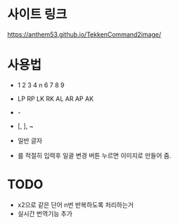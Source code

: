 # 사이트 링크 
https://anthem53.github.io/TekkenCommand2image/

# 사용법
- 1 2 3 4 n 6 7 8 9 ​
- LP RP LK RK  AL AR AP AK​
- -​
- [, ], ~ ​
- 일반 글자

- 를 적절히 입력후 일괄 변경 버튼 누르면 이미지로 만들어 줌.

# TODO 
- x2으로 같은 단어 n번 반복하도록 처리하는거
- 실시간 번역기능 추가
